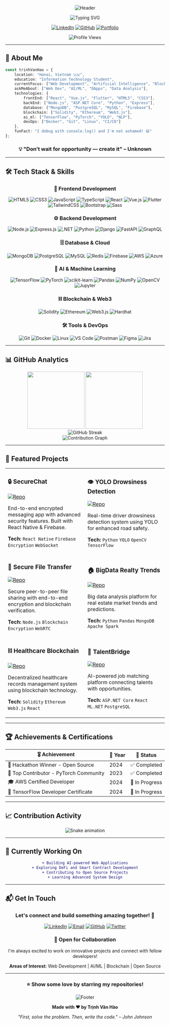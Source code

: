 <div align="center">
  
  ![Header](https://capsule-render.vercel.app/api?type=waving&color=gradient&customColorList=6,11,20&height=300&section=header&text=Trịnh%20Văn%20Hào&fontSize=80&fontAlignY=35&animation=twinkling&fontColor=fff&desc=Full-Stack%20Developer%20|%20AI%20Enthusiast%20|%20Blockchain%20Explorer&descAlignY=55&descSize=18)

  <img src="https://readme-typing-svg.herokuapp.com?font=Fira+Code&weight=600&size=28&pause=1000&color=00D9FF&center=true&vCenter=true&random=false&width=600&lines=Welcome+to+my+Digital+Space+%F0%9F%9A%80;Full-Stack+Developer+%F0%9F%92%BB;AI+%26+Blockchain+Enthusiast+%F0%9F%A4%96;Building+the+Future+%F0%9F%8C%9F;Let's+Code+Together!+%F0%9F%94%A5" alt="Typing SVG" />

  <br/>

  [![LinkedIn](https://img.shields.io/badge/LinkedIn-Connect-0077B5?style=for-the-badge&logo=linkedin&logoColor=white&labelColor=0077B5)](https://www.linkedin.com/in/trinh-van-hao/)
  [![GitHub](https://img.shields.io/badge/GitHub-Follow-181717?style=for-the-badge&logo=github&logoColor=white&labelColor=181717)](https://github.com/Trinhvhao)
  [![Portfolio](https://img.shields.io/badge/Portfolio-Visit-FF6B6B?style=for-the-badge&logo=google-chrome&logoColor=white&labelColor=FF6B6B)](https://github.com/Trinhvhao)
  
  <img src="https://komarev.com/ghpvc/?username=Trinhvhao&color=blueviolet&style=for-the-badge&label=Profile+Views" alt="Profile Views" />

</div>

---

## 🎯 About Me

```typescript
const trinhVanHao = {
    location: "Hanoi, Vietnam 🇻🇳",
    education: "Information Technology Student",
    currentFocus: ["Web Development", "Artificial Intelligence", "Blockchain"],
    askMeAbout: ["Web Dev", "AI/ML", "DApps", "Data Analysis"],
    technologies: {
        frontEnd: ["React", "Vue.js", "Flutter", "HTML5", "CSS3"],
        backEnd: ["Node.js", "ASP.NET Core", "Python", "Express"],
        database: ["MongoDB", "PostgreSQL", "MySQL", "Firebase"],
        blockchain: ["Solidity", "Ethereum", "Web3.js"],
        ai_ml: ["TensorFlow", "PyTorch", "YOLO", "NLP"],
        devOps: ["Docker", "Git", "Linux", "CI/CD"]
    },
    funFact: "I debug with console.log() and I'm not ashamed! 😄"
};
```

<div align="center">

### 💡 "Don’t wait for opportunity — create it" – Unknown

</div>

---

## 🛠️ Tech Stack & Skills

<div align="center">

### 🎨 Frontend Development
  
![HTML5](https://img.shields.io/badge/HTML5-E34F26?style=for-the-badge&logo=html5&logoColor=white)
![CSS3](https://img.shields.io/badge/CSS3-1572B6?style=for-the-badge&logo=css3&logoColor=white)
![JavaScript](https://img.shields.io/badge/JavaScript-F7DF1E?style=for-the-badge&logo=javascript&logoColor=black)
![TypeScript](https://img.shields.io/badge/TypeScript-007ACC?style=for-the-badge&logo=typescript&logoColor=white)
![React](https://img.shields.io/badge/React-20232A?style=for-the-badge&logo=react&logoColor=61DAFB)
![Vue.js](https://img.shields.io/badge/Vue.js-35495E?style=for-the-badge&logo=vue.js&logoColor=4FC08D)
![Flutter](https://img.shields.io/badge/Flutter-02569B?style=for-the-badge&logo=flutter&logoColor=white)
![TailwindCSS](https://img.shields.io/badge/Tailwind_CSS-38B2AC?style=for-the-badge&logo=tailwind-css&logoColor=white)
![Bootstrap](https://img.shields.io/badge/Bootstrap-563D7C?style=for-the-badge&logo=bootstrap&logoColor=white)
![Sass](https://img.shields.io/badge/Sass-CC6699?style=for-the-badge&logo=sass&logoColor=white)

### ⚙️ Backend Development

![Node.js](https://img.shields.io/badge/Node.js-339933?style=for-the-badge&logo=nodedotjs&logoColor=white)
![Express.js](https://img.shields.io/badge/Express.js-404D59?style=for-the-badge&logo=express&logoColor=white)
![.NET](https://img.shields.io/badge/.NET-512BD4?style=for-the-badge&logo=dotnet&logoColor=white)
![Python](https://img.shields.io/badge/Python-3776AB?style=for-the-badge&logo=python&logoColor=white)
![Django](https://img.shields.io/badge/Django-092E20?style=for-the-badge&logo=django&logoColor=white)
![FastAPI](https://img.shields.io/badge/FastAPI-009688?style=for-the-badge&logo=fastapi&logoColor=white)
![GraphQL](https://img.shields.io/badge/GraphQL-E10098?style=for-the-badge&logo=graphql&logoColor=white)

### 🗄️ Database & Cloud

![MongoDB](https://img.shields.io/badge/MongoDB-4EA94B?style=for-the-badge&logo=mongodb&logoColor=white)
![PostgreSQL](https://img.shields.io/badge/PostgreSQL-316192?style=for-the-badge&logo=postgresql&logoColor=white)
![MySQL](https://img.shields.io/badge/MySQL-005C84?style=for-the-badge&logo=mysql&logoColor=white)
![Redis](https://img.shields.io/badge/Redis-DC382D?style=for-the-badge&logo=redis&logoColor=white)
![Firebase](https://img.shields.io/badge/Firebase-FFCA28?style=for-the-badge&logo=firebase&logoColor=black)
![AWS](https://img.shields.io/badge/AWS-232F3E?style=for-the-badge&logo=amazon-aws&logoColor=white)
![Azure](https://img.shields.io/badge/Azure-0078D4?style=for-the-badge&logo=microsoft-azure&logoColor=white)

### 🤖 AI & Machine Learning

![TensorFlow](https://img.shields.io/badge/TensorFlow-FF6F00?style=for-the-badge&logo=tensorflow&logoColor=white)
![PyTorch](https://img.shields.io/badge/PyTorch-EE4C2C?style=for-the-badge&logo=pytorch&logoColor=white)
![scikit-learn](https://img.shields.io/badge/scikit--learn-F7931E?style=for-the-badge&logo=scikit-learn&logoColor=white)
![Pandas](https://img.shields.io/badge/Pandas-150458?style=for-the-badge&logo=pandas&logoColor=white)
![NumPy](https://img.shields.io/badge/NumPy-013243?style=for-the-badge&logo=numpy&logoColor=white)
![OpenCV](https://img.shields.io/badge/OpenCV-5C3EE8?style=for-the-badge&logo=opencv&logoColor=white)
![Jupyter](https://img.shields.io/badge/Jupyter-F37626?style=for-the-badge&logo=jupyter&logoColor=white)

### ⛓️ Blockchain & Web3

![Solidity](https://img.shields.io/badge/Solidity-363636?style=for-the-badge&logo=solidity&logoColor=white)
![Ethereum](https://img.shields.io/badge/Ethereum-3C3C3D?style=for-the-badge&logo=ethereum&logoColor=white)
![Web3.js](https://img.shields.io/badge/Web3.js-F16822?style=for-the-badge&logo=web3.js&logoColor=white)
![Hardhat](https://img.shields.io/badge/Hardhat-FFF100?style=for-the-badge&logo=hardhat&logoColor=black)

### 🛠️ Tools & DevOps

![Git](https://img.shields.io/badge/Git-F05032?style=for-the-badge&logo=git&logoColor=white)
![Docker](https://img.shields.io/badge/Docker-2496ED?style=for-the-badge&logo=docker&logoColor=white)
![Linux](https://img.shields.io/badge/Linux-FCC624?style=for-the-badge&logo=linux&logoColor=black)
![VS Code](https://img.shields.io/badge/VS_Code-007ACC?style=for-the-badge&logo=visual-studio-code&logoColor=white)
![Postman](https://img.shields.io/badge/Postman-FF6C37?style=for-the-badge&logo=postman&logoColor=white)
![Figma](https://img.shields.io/badge/Figma-F24E1E?style=for-the-badge&logo=figma&logoColor=white)
![Jira](https://img.shields.io/badge/Jira-0052CC?style=for-the-badge&logo=jira&logoColor=white)

</div>

---

## 📊 GitHub Analytics

<div align="center">
  <img height="180em" src="https://github-readme-stats.vercel.app/api?username=Trinhvhao&show_icons=true&theme=radical&include_all_commits=true&count_private=true&hide_border=true&bg_color=0D1117&title_color=00D9FF&icon_color=00D9FF&text_color=FFFFFF"/>
  <img height="180em" src="https://github-readme-stats.vercel.app/api/top-langs/?username=Trinhvhao&layout=compact&theme=radical&hide_border=true&bg_color=0D1117&title_color=00D9FF&text_color=FFFFFF&langs_count=8"/>
</div>

<div align="center">
  <img src="https://github-readme-streak-stats.herokuapp.com/?user=Trinhvhao&theme=radical&hide_border=true&background=0D1117&ring=00D9FF&fire=FF6B6B&currStreakLabel=00D9FF" alt="GitHub Streak" />
</div>

<div align="center">
  <img src="https://github-readme-activity-graph.vercel.app/graph?username=Trinhvhao&theme=react-dark&hide_border=true&bg_color=0D1117&color=00D9FF&line=00D9FF&point=FFFFFF" alt="Contribution Graph" />
</div>

---

## 🚀 Featured Projects

<div align="center">

<table>
<tr>
<td width="50%">

### 🔒 SecureChat
[![Repo](https://img.shields.io/badge/GitHub-View_Repo-181717?style=for-the-badge&logo=github)](https://github.com/Trinhvhao/SecureChat)

End-to-end encrypted messaging app with advanced security features. Built with React Native & Firebase.

**Tech:** `React Native` `Firebase` `Encryption` `WebSocket`

</td>
<td width="50%">

### 👁️ YOLO Drowsiness Detection
[![Repo](https://img.shields.io/badge/GitHub-View_Repo-181717?style=for-the-badge&logo=github)](https://github.com/Trinhvhao/YOLO-Based-Drowsiness-Detection-System-for-Road-Safety)

Real-time driver drowsiness detection system using YOLO for enhanced road safety.

**Tech:** `Python` `YOLO` `OpenCV` `TensorFlow`

</td>
</tr>

<tr>
<td width="50%">

### 📁 Secure File Transfer
[![Repo](https://img.shields.io/badge/GitHub-View_Repo-181717?style=for-the-badge&logo=github)](https://github.com/Trinhvhao/secure-file-transfer)

Secure peer-to-peer file sharing with end-to-end encryption and blockchain verification.

**Tech:** `Node.js` `Blockchain` `Encryption` `WebRTC`

</td>
<td width="50%">

### 🏠 BigData Realty Trends
[![Repo](https://img.shields.io/badge/GitHub-View_Repo-181717?style=for-the-badge&logo=github)](https://github.com/Trinhvhao/BigData-Realty-Trends)

Big data analysis platform for real estate market trends and predictions.

**Tech:** `Python` `Pandas` `MongoDB` `Apache Spark`

</td>
</tr>

<tr>
<td width="50%">

### ⛓️ Healthcare Blockchain
[![Repo](https://img.shields.io/badge/GitHub-View_Repo-181717?style=for-the-badge&logo=github)](https://github.com/Trinhvhao/BlockChain_RecordHealthcare)

Decentralized healthcare records management system using blockchain technology.

**Tech:** `Solidity` `Ethereum` `Web3.js` `React`

</td>
<td width="50%">

### 🎯 TalentBridge
[![Repo](https://img.shields.io/badge/GitHub-View_Repo-181717?style=for-the-badge&logo=github)](https://github.com/Trinhvhao/TalentBridge)

AI-powered job matching platform connecting talents with opportunities.

**Tech:** `ASP.NET Core` `React` `ML.NET` `PostgreSQL`

</td>
</tr>

</table>

</div>

---

## 🏆 Achievements & Certifications

<div align="center">

| 🎖️ Achievement | 📅 Year | 🏅 Status |
|---------------|---------|-----------|
| 🥇 Hackathon Winner - Open Source | 2024 | ✅ Completed |
| 🌟 Top Contributor - PyTorch Community | 2023 | ✅ Completed |
| 🎓 AWS Certified Developer | 2024 | 🔄 In Progress |
| 🤖 TensorFlow Developer Certificate | 2024 | 🔄 In Progress |

</div>

---

## 📈 Contribution Activity

<div align="center">

![Snake animation](https://raw.githubusercontent.com/Trinhvhao/Trinhvhao/output/github-contribution-grid-snake-dark.svg)

</div>

---

## 💼 Currently Working On

<div align="center">

```diff
+ Building AI-powered Web Applications
+ Exploring DeFi and Smart Contract Development
+ Contributing to Open Source Projects
+ Learning Advanced System Design
```

</div>

---

## 📬 Get In Touch

<div align="center">

### Let's connect and build something amazing together! 🚀

[![LinkedIn](https://img.shields.io/badge/LinkedIn-Connect-0077B5?style=for-the-badge&logo=linkedin&logoColor=white)](https://www.linkedin.com/in/trinh-van-hao/)
[![Email](https://img.shields.io/badge/Email-Contact-D14836?style=for-the-badge&logo=gmail&logoColor=white)](mailto:trinhvanhao@example.com)
[![GitHub](https://img.shields.io/badge/GitHub-Follow-181717?style=for-the-badge&logo=github&logoColor=white)](https://github.com/Trinhvhao)
[![Twitter](https://img.shields.io/badge/Twitter-Follow-1DA1F2?style=for-the-badge&logo=twitter&logoColor=white)](https://twitter.com/trinhvanhao)

### 💬 Open for Collaboration

I'm always excited to work on innovative projects and connect with fellow developers!

**Areas of Interest:** Web Development | AI/ML | Blockchain | Open Source

</div>

---

<div align="center">
  
### ⭐ Show some love by starring my repositories!

![Footer](https://capsule-render.vercel.app/api?type=waving&color=gradient&customColorList=6,11,20&height=120&section=footer&animation=twinkling)

**Made with ❤️ by Trịnh Văn Hào**

*"First, solve the problem. Then, write the code." – John Johnson*

</div>
